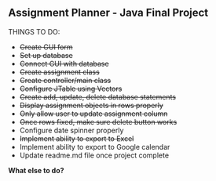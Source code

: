 ## Assignment Planner - Java Final Project

THINGS TO DO:

- ~~Create GUI form~~
- ~~Set up database~~
- ~~Connect GUI with database~~ 
- ~~Create assignment class~~
- ~~Create controller/main class~~ 
- ~~Configure JTable using Vectors~~
- ~~Create add, update, delete database statements~~
- ~~Display assignment objects in rows properly~~
- ~~Only allow user to update assignment column~~
- ~~Once rows fixed, make sure delete button works~~
- Configure date spinner properly
- ~~Implement ability to export to Excel~~
- Implement ability to export to Google calendar
- Update readme.md file once project complete

**What else to do?**